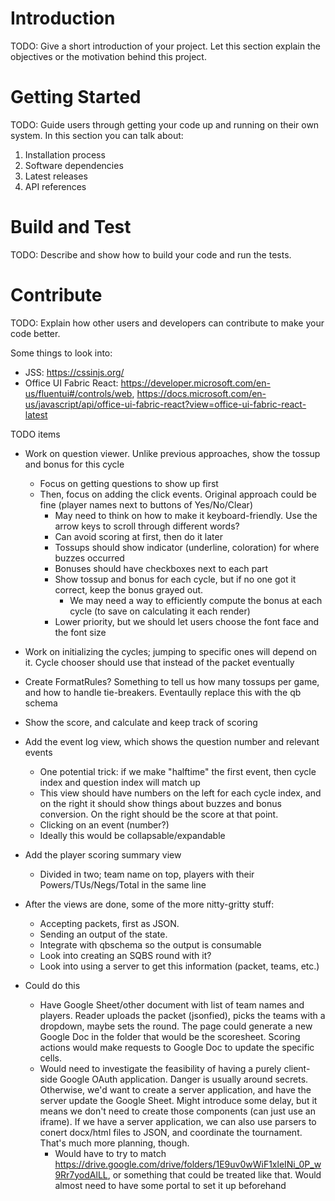 # Introduction 
TODO: Give a short introduction of your project. Let this section explain the objectives or the motivation behind this project. 

# Getting Started
TODO: Guide users through getting your code up and running on their own system. In this section you can talk about:
1.	Installation process
2.	Software dependencies
3.	Latest releases
4.	API references

# Build and Test
TODO: Describe and show how to build your code and run the tests. 

# Contribute
TODO: Explain how other users and developers can contribute to make your code better. 




Some things to look into:
- JSS:  https://cssinjs.org/
- Office UI Fabric React: https://developer.microsoft.com/en-us/fluentui#/controls/web, https://docs.microsoft.com/en-us/javascript/api/office-ui-fabric-react?view=office-ui-fabric-react-latest


TODO items
- Work on question viewer. Unlike previous approaches, show the tossup and bonus for this cycle
  - Focus on getting questions to show up first
  - Then, focus on adding the click events. Original approach could be fine (player names next to buttons of Yes/No/Clear)
    - May need to think on how to make it keyboard-friendly. Use the arrow keys to scroll through different words?
    - Can avoid scoring at first, then do it later
    - Tossups should show indicator (underline, coloration) for where buzzes occurred
    - Bonuses should have checkboxes next to each part
    - Show tossup and bonus for each cycle, but if no one got it correct, keep the bonus grayed out.
      - We may need a way to efficiently compute the bonus at each cycle (to save on calculating it each render)
    - Lower priority, but we should let users choose the font face and the font size
- Work on initializing the cycles; jumping to specific ones will depend on it. Cycle chooser should use that instead of the packet eventually
- Create FormatRules? Something to tell us how many tossups per game, and how to handle tie-breakers. Eventaully replace this with the qb schema
- Show the score, and calculate and keep track of scoring
- Add the event log view, which shows the question number and relevant events 
  - One potential trick: if we make "halftime" the first event, then cycle index and question index will match up
  - This view should have numbers on the left for each cycle index, and on the right it should show things about buzzes
    and bonus conversion. On the right should be the score at that point.
  - Clicking on an event (number?)
  - Ideally this would be collapsable/expandable
- Add the player scoring summary view
  - Divided in two; team name on top, players with their Powers/TUs/Negs/Total in the same line

- After the views are done, some of the more nitty-gritty stuff:
  - Accepting packets, first as JSON.
  - Sending an output of the state.
  - Integrate with qbschema so the output is consumable
  - Look into creating an SQBS round with it?
  - Look into using a server to get this information (packet, teams, etc.)

- Could do this
  - Have Google Sheet/other document with list of team names and players. Reader uploads the packet (jsonfied), picks the
    teams with a dropdown, maybe sets the round. The page could generate a new Google Doc in the folder that would be the
    scoresheet. Scoring actions would make requests to Google Doc to update the specific cells.
  - Would need to investigate the feasibility of having a purely client-side Google OAuth application. Danger is usually
    around secrets. Otherwise, we'd want to create a server application, and have the server update the Google Sheet.
    Might introduce some delay, but it means we don't need to create those components (can just use an iframe). If we have
    a server application, we can also use parsers to conert docx/html files to JSON, and coordinate the tournament. That's
    much more planning, though.
     - Would have to try to match https://drive.google.com/drive/folders/1E9uv0wWiF1xleINi_0P_w9Rr7yodAlLL, or something
       that could be treated like that. Would almost need to have some portal to set it up beforehand
